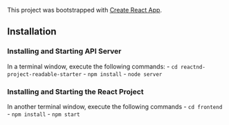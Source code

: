 This project was bootstrapped with [Create React App](https://github.com/facebookincubator/create-react-app).
## Installation

### Installing and Starting API Server
In a terminal window, execute the following commands:
    - `cd reactnd-project-readable-starter`
    - `npm install`
    - `node server`

### Installing and Starting the React Project
In another terminal window, execute the following commands
    - `cd frontend`
    - `npm install`
    - `npm start`

